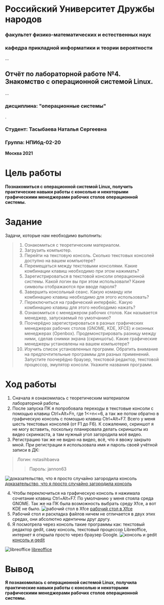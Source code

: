 # Российский Университет Дружбы народов
### факультет физико-математических и естественных наук
### кафедра прикладной информатики и теории вероятности


...

## Отчёт по лабораторной работе №4. Знакомство с операционной системой Linux.

...
### **дисциплина: "операционные системы"**


.



### Студент: Тасыбаева Наталья Сергеевна

### Группа: НПИбд-02-20


**Москва 2021**


# Цель работы

**Познакомиться с операционной системой Linux, получить практические навыки работы с консолью и некоторыми графическими менеджерами рабочих столов операционной
системы.**

# Задание

Задачи, которые нам необходимо выполнить:
 > 1. Ознакомиться с теоретическим материалом.
 > 2. Загрузить компьютер.
 > 3. Перейти на текстовую консоль. Сколько текстовых консолей доступно на вашем компьютере?
 > 4. Перемещаться между текстовыми консолями. Какие комбинации клавиш необходимо
при этом нажимать?
 > 5. Зарегистрироваться в текстовой консоли операционной системы. Какой логин вы при
этом использовали? Какие символы отображаются при вводе пароля?
 > 6. Завершить консольный сеанс. Какую команду или комбинацию клавиш необходимо
для этого использовать?
 > 7. Переключиться на графический интерфейс. Какую комбинацию клавиш для этого
необходимо нажать?
 > 8. Ознакомиться с менеджером рабочих столов. Как называется менеджер, запускаемый
по умолчанию?
 > 9. Поочерёдно зарегистрироваться в разных графических менеджерах рабочих столов
(GNOME, KDE, XFCE) и оконных менеджерах (Openbox). Продемонстрировать разницу
между ними, сделав снимки экрана (скриншоты). Какие графические менеджеры
установлены на вашем компьютере?
 > 10. Изучить список установленных программ. Обратить внимание на предпочтительные программы для разных применений. Запустите поочерёдно браузер, текстовой
редактор, текстовой процессор, эмулятор консоли. Укажите названия программ.
 # Ход работы
 1. Сначала я ознакомилась с теоретическим материалом лабораторной работы.
 2. После запуска ПК я попробовала переходы в текстовые консоли с помощью клавиш Ctrl+Alt+Fn, где 1<=n<=6, а так же потом обратно в графическую консоль с помощью клавиш Ctrl+Alt+F7.
 Всего у меня шесть текстовых консолей (от F1 до F6).
 К сожалению, скриншот я не могу вставить, поскольку планировала делать скриншоты из видео скринкаста, а там нужный угол загородила моё видео.
 3. Регистрацию так же не видно на видео, всё, что я ввожу закрыто мной. При регистрации я использовала имя и пароль своей учётной записи в ДК:
  > Логин: nstasihbaeva 
  >> Пароль: jannon63
 
 ![доказательство, что я просто случайно загородила консоль](текстоль.png)
 [доказательство, что я просто случайно загородила консоль](<https://pfur-my.sharepoint.com/:i:/g/personal/1032201735_pfur_ru/EX0PRge07QhHkdOUN9aFBJkBiDWWROTd8gCPKcKwBIkOlw?e=zAKyVH>)
 
 4. Чтобы переключиться на графическую консоль я нажимала сочетание клавиш Ctrl+Alt+F7. По умолчанию у меня стояла среда GNOME. Так же на ПК была возможность выбрать среду Xfce, а вот KDE не было.
 ![рабочий стол в Xfce](лаб.png)
 [рабочий стол в Xfce](<https://pfur-my.sharepoint.com/:i:/g/personal/1032201735_pfur_ru/Ebf1mSCdh0JNmhjUGR7GwScBzgTos2hymb8PMd1-z8JcVw?e=e50Sen>)
5.  Рабочий стол и раскладка файлов ничем не отличается в двух этих средах, они абсолютно идентичны друг другу.
 6. Я посмотрела через консоль такие программы как: текстовый редактор gedit, саму консоль, текстовый процессор Libreoffice, интернет я открыла просто через браузер Google.
 ![консоль и gedit](консольджедит.png)
 [консоль и gedit](<https://pfur-my.sharepoint.com/:i:/g/personal/1032201735_pfur_ru/EUhgVSXYBOxMmJSO2DvfdX8BOCmDjQrOZuEqe5vIEu09wQ?e=A5iGMa>)
 
 ![libreoffice](либрофис.png)
 [libreoffice](https://pfur-my.sharepoint.com/:i:/g/personal/1032201735_pfur_ru/EakPcEMsFB5Eu0eBxwBFy5wBHiSHkb7MzWeCy1eLZEJ9AA?e=N90XRs)
 


# Вывод
**Я познакомилась с операционной системой Linux, получила практические навыки работы с консолью и некоторыми графическими менеджерами рабочих столов операционной системы.**
 
 
 
 



